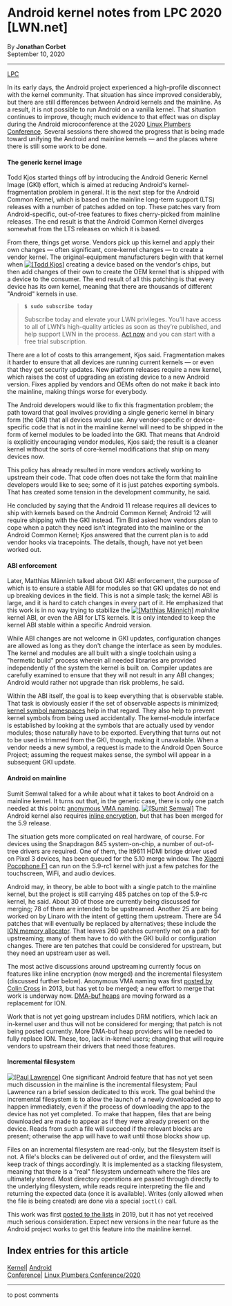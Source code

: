 # Android kernel notes from LPC 2020 [LWN.net]

By **Jonathan Corbet**  
September 10, 2020 

* * *

[LPC](/Archives/ConferenceByYear/#2020-Linux_Plumbers_Conference)

In its early days, the Android project experienced a high-profile disconnect with the kernel community. That situation has since improved considerably, but there are still differences between Android kernels and the mainline. As a result, it is not possible to run Android on a vanilla kernel. That situation continues to improve, though; much evidence to that effect was on display during the Android microconference at the 2020 [Linux Plumbers Conference](https://linuxplumbersconf.org/). Several sessions there showed the progress that is being made toward unifying the Android and mainline kernels — and the places where there is still some work to be done. 

#### The generic kernel image

Todd Kjos started things off by introducing the Android Generic Kernel Image (GKI) effort, which is aimed at reducing Android's kernel-fragmentation problem in general. It is the next step for the Android Common Kernel, which is based on the mainline long-term support (LTS) releases with a number of patches added on top. These patches vary from Android-specific, out-of-tree features to fixes cherry-picked from mainline releases. The end result is that the Android Common Kernel diverges somewhat from the LTS releases on which it is based. 

From there, things get worse. Vendors pick up this kernel and apply their own changes — often significant, core-kernel changes — to create a vendor kernel. The original-equipment manufacturers begin with that kernel when [![\[Todd Kjos\]](https://static.lwn.net/images/conf/2020/lpc/ToddKjos-sm.png)](/Articles/830981/) creating a device based on the vendor's chips, but then add changes of their own to create the OEM kernel that is shipped with a device to the consumer. The end result of all this patching is that every device has its own kernel, meaning that there are thousands of different "Android" kernels in use. 

> **`$ sudo subscribe today`**
> 
> Subscribe today and elevate your LWN privileges. You’ll have access to all of LWN’s high-quality articles as soon as they’re published, and help support LWN in the process. [Act now](https://lwn.net/Promo/nst-sudo/claim) and you can start with a free trial subscription. 

There are a lot of costs to this arrangement, Kjos said. Fragmentation makes it harder to ensure that all devices are running current kernels — or even that they get security updates. New platform releases require a new kernel, which raises the cost of upgrading an existing device to a new Android version. Fixes applied by vendors and OEMs often do not make it back into the mainline, making things worse for everybody. 

The Android developers would like to fix this fragmentation problem; the path toward that goal involves providing a single generic kernel in binary form (the GKI) that all devices would use. Any vendor-specific or device-specific code that is not in the mainline kernel will need to be shipped in the form of kernel modules to be loaded into the GKI. That means that Android is explicitly encouraging vendor modules, Kjos said; the result is a cleaner kernel without the sorts of core-kernel modifications that ship on many devices now. 

This policy has already resulted in more vendors actively working to upstream their code. That code often does not take the form that mainline developers would like to see; some of it is just patches exporting symbols. That has created some tension in the development community, he said. 

He concluded by saying that the Android 11 release requires all devices to ship with kernels based on the Android Common Kernel; Android 12 will require shipping with the GKI instead. Tim Bird asked how vendors plan to cope when a patch they need isn't integrated into the mainline or the Android Common Kernel; Kjos answered that the current plan is to add vendor hooks via tracepoints. The details, though, have not yet been worked out. 

#### ABI enforcement

Later, Matthias Männich talked about GKI ABI enforcement, the purpose of which is to ensure a stable ABI for modules so that GKI updates do not end up breaking devices in the field. This is not a simple task; the kernel ABI is large, and it is hard to catch changes in every part of it. He emphasized that this work is in no way trying to stabilize the [![\[Matthias Männich\]](https://static.lwn.net/images/conf/2020/lpc/MatthiasMannich-sm.png)](/Articles/830982/) _mainline_ kernel ABI, or even the ABI for LTS kernels. It is only intended to keep the kernel ABI stable within a specific Android version. 

While ABI changes are not welcome in GKI updates, configuration changes are allowed as long as they don't change the interface as seen by modules. The kernel and modules are all built with a single toolchain using a "hermetic build" process wherein all needed libraries are provided independently of the system the kernel is built on. Compiler updates are carefully examined to ensure that they will not result in any ABI changes; Android would rather not upgrade than risk problems, he said. 

Within the ABI itself, the goal is to keep everything that is observable stable. That task is obviously easier if the set of observable aspects is minimized; [kernel symbol namespaces](/Articles/760045/) help in that regard. They also help to prevent kernel symbols from being used accidentally. The kernel-module interface is established by looking at the symbols that are actually used by vendor modules; those naturally have to be exported. Everything that turns out not to be used is trimmed from the GKI, though, making it unavailable. When a vendor needs a new symbol, a request is made to the Android Open Source Project; assuming the request makes sense, the symbol will appear in a subsequent GKI update.   


#### Android on mainline

Sumit Semwal talked for a while about what it takes to boot Android on a mainline kernel. It turns out that, in the generic case, there is only one patch needed at this point: [anonymous VMA naming](/ml/linux-kernel/20200901091901.19779-1-sumit.semwal@linaro.org/). [![\[Sumit Semwal\]](https://static.lwn.net/images/conf/2020/lpc/SumitSemwal-sm.png)](/Articles/830983/) The Android kernel also requires [inline encryption](/Articles/717754/), but that has been merged for the 5.9 release. 

The situation gets more complicated on real hardware, of course. For devices using the Snapdragon 845 system-on-chip, a number of out-of-tree drivers are required. One of them, the lt9611 HDMI bridge driver used on Pixel 3 devices, has been queued for the 5.10 merge window. The [Xiaomi Pocophone F1](https://en.wikipedia.org/wiki/Xiaomi_Pocophone_F1) can run on the 5.9-rc1 kernel with just a few patches for the touchscreen, WiFi, and audio devices. 

Android may, in theory, be able to boot with a single patch to the mainline kernel, but the project is still carrying 485 patches on top of the 5.9-rc kernel, he said. About 30 of those are currently being discussed for merging; 78 of them are intended to be upstreamed. Another 25 are being worked on by Linaro with the intent of getting them upstream. There are 54 patches that will eventually be replaced by alternatives; these include the [ION memory allocator](/Articles/480055/). That leaves 260 patches currently not on a path for upstreaming; many of them have to do with the GKI build or configuration changes. There are ten patches that could be considered for upstream, but they need an upstream user as well. 

The most active discussions around upstreaming currently focus on features like inline encryption (now merged) and the incremental filesystem (discussed further below). Anonymous VMA naming was first [posted by Colin Cross](https://lore.kernel.org/linux-mm/1383170047-21074-2-git-send-email-ccross@android.com/) in 2013, but has yet to be merged; a new effort to merge that work is underway now. [DMA-buf heaps](/Articles/792733/) are moving forward as a replacement for ION. 

Work that is not yet going upstream includes DRM notifiers, which lack an in-kernel user and thus will not be considered for merging; that patch is not being posted currently. More DMA-buf heap providers will be needed to fully replace ION. These, too, lack in-kernel users; changing that will require vendors to upstream their drivers that need those features. 

#### Incremental filesystem

[![\[Paul Lawrence\]](https://static.lwn.net/images/conf/2020/lpc/PaulLawrence-sm.png)](/Articles/830984/) One significant Android feature that has not yet seen much discussion in the mainline is the incremental filesystem; Paul Lawrence ran a brief session dedicated to this work. The goal behind the incremental filesystem is to allow the launch of a newly downloaded app to happen immediately, even if the process of downloading the app to the device has not yet completed. To make that happen, files that are being downloaded are made to appear as if they were already present on the device. Reads from such a file will succeed if the relevant blocks are present; otherwise the app will have to wait until those blocks show up. 

Files on an incremental filesystem are read-only, but the filesystem itself is not. A file's blocks can be delivered out of order, and the filesystem will keep track of things accordingly. It is implemented as a stacking filesystem, meaning that there is a "real" filesystem underneath where the files are ultimately stored. Most directory operations are passed through directly to the underlying filesystem, while reads require interpreting the file and returning the expected data (once it is available). Writes (only allowed when the file is being created) are done via a special `ioctl()` call. 

This work was first [posted to the lists](/Articles/787606/) in 2019, but it has not yet received much serious consideration. Expect new versions in the near future as the Android project works to get this feature into the mainline kernel.   
  
Index entries for this article  
---  
[Kernel](/Kernel/Index)| [Android](/Kernel/Index#Android)  
[Conference](/Archives/ConferenceIndex/)| [Linux Plumbers Conference/2020](/Archives/ConferenceIndex/#Linux_Plumbers_Conference-2020)  
  


* * *

to post comments 
